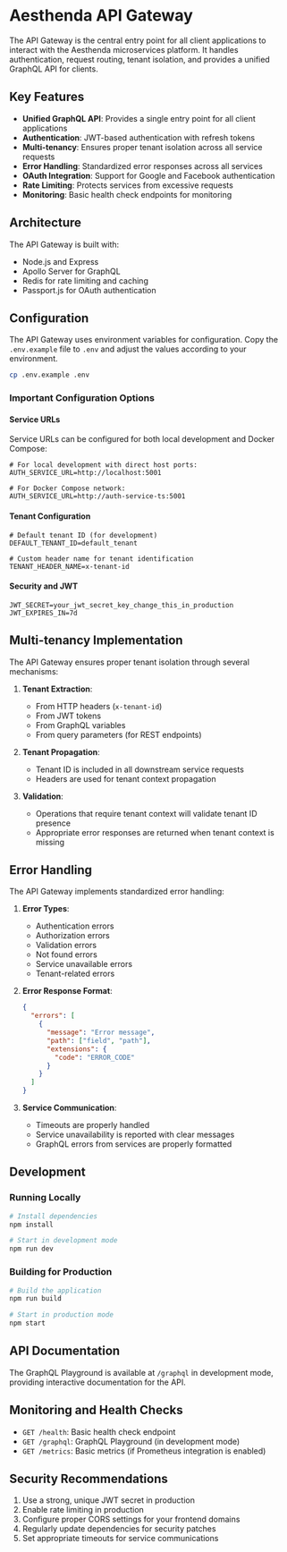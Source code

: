 # Aesthenda API Gateway

The API Gateway is the central entry point for all client applications to interact with the Aesthenda microservices platform. It handles authentication, request routing, tenant isolation, and provides a unified GraphQL API for clients.

## Key Features

- **Unified GraphQL API**: Provides a single entry point for all client applications
- **Authentication**: JWT-based authentication with refresh tokens
- **Multi-tenancy**: Ensures proper tenant isolation across all service requests
- **Error Handling**: Standardized error responses across all services
- **OAuth Integration**: Support for Google and Facebook authentication
- **Rate Limiting**: Protects services from excessive requests
- **Monitoring**: Basic health check endpoints for monitoring

## Architecture

The API Gateway is built with:

- Node.js and Express
- Apollo Server for GraphQL
- Redis for rate limiting and caching
- Passport.js for OAuth authentication

## Configuration

The API Gateway uses environment variables for configuration. Copy the `.env.example` file to `.env` and adjust the values according to your environment.

```bash
cp .env.example .env
```

### Important Configuration Options

#### Service URLs

Service URLs can be configured for both local development and Docker Compose:

```
# For local development with direct host ports:
AUTH_SERVICE_URL=http://localhost:5001

# For Docker Compose network:
AUTH_SERVICE_URL=http://auth-service-ts:5001
```

#### Tenant Configuration

```
# Default tenant ID (for development)
DEFAULT_TENANT_ID=default_tenant

# Custom header name for tenant identification
TENANT_HEADER_NAME=x-tenant-id
```

#### Security and JWT

```
JWT_SECRET=your_jwt_secret_key_change_this_in_production
JWT_EXPIRES_IN=7d
```

## Multi-tenancy Implementation

The API Gateway ensures proper tenant isolation through several mechanisms:

1. **Tenant Extraction**:
   - From HTTP headers (`x-tenant-id`)
   - From JWT tokens
   - From GraphQL variables
   - From query parameters (for REST endpoints)

2. **Tenant Propagation**:
   - Tenant ID is included in all downstream service requests
   - Headers are used for tenant context propagation

3. **Validation**:
   - Operations that require tenant context will validate tenant ID presence
   - Appropriate error responses are returned when tenant context is missing

## Error Handling

The API Gateway implements standardized error handling:

1. **Error Types**:
   - Authentication errors
   - Authorization errors
   - Validation errors
   - Not found errors
   - Service unavailable errors
   - Tenant-related errors

2. **Error Response Format**:
   ```json
   {
     "errors": [
       {
         "message": "Error message",
         "path": ["field", "path"],
         "extensions": {
           "code": "ERROR_CODE"
         }
       }
     ]
   }
   ```

3. **Service Communication**:
   - Timeouts are properly handled
   - Service unavailability is reported with clear messages
   - GraphQL errors from services are properly formatted

## Development

### Running Locally

```bash
# Install dependencies
npm install

# Start in development mode
npm run dev
```

### Building for Production

```bash
# Build the application
npm run build

# Start in production mode
npm start
```

## API Documentation

The GraphQL Playground is available at `/graphql` in development mode, providing interactive documentation for the API.

## Monitoring and Health Checks

- `GET /health`: Basic health check endpoint
- `GET /graphql`: GraphQL Playground (in development mode)
- `GET /metrics`: Basic metrics (if Prometheus integration is enabled)

## Security Recommendations

1. Use a strong, unique JWT secret in production
2. Enable rate limiting in production
3. Configure proper CORS settings for your frontend domains
4. Regularly update dependencies for security patches
5. Set appropriate timeouts for service communications 